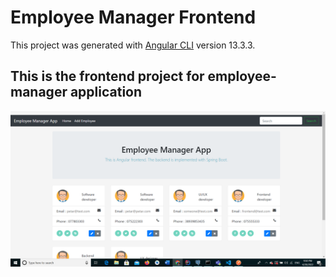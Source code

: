 # Employee Manager Frontend

This project was generated with [Angular CLI](https://github.com/angular/angular-cli) version 13.3.3.


## This is the frontend project for employee-manager application


![frontend](frontend.png)
